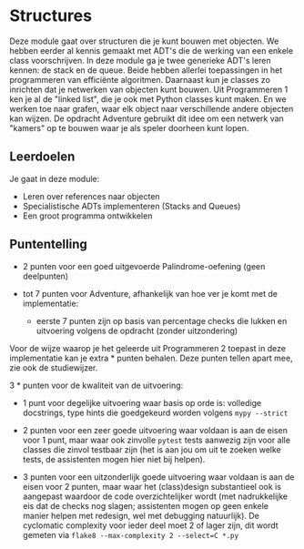 # Structures

Deze module gaat over structuren die je kunt bouwen met objecten. We hebben eerder al kennis gemaakt met ADT's die de werking van een enkele class voorschrijven. In deze module ga je twee generieke ADT's leren kennen: de stack en de queue. Beide hebben allerlei toepassingen in het programmeren van efficiënte algoritmen. Daarnaast kun je classes zo inrichten dat je netwerken van objecten kunt bouwen. Uit Programmeren 1 ken je al de "linked list", die je ook met Python classes kunt maken. En we werken toe naar grafen, waar elk object naar verschillende andere objecten kan wijzen. De opdracht Adventure gebruikt dit idee om een netwerk van "kamers" op te bouwen waar je als speler doorheen kunt lopen.

## Leerdoelen

Je gaat in deze module:

- Leren over references naar objecten
- Specialistische ADTs implementeren (Stacks and Queues)
- Een groot programma ontwikkelen

## Puntentelling

- 2 punten voor een goed uitgevoerde Palindrome-oefening (geen deelpunten)

- tot 7 punten voor Adventure, afhankelijk van hoe ver je komt met de implementatie:
    - eerste 7 punten zijn op basis van percentage checks die lukken en uitvoering volgens de opdracht (zonder uitzondering)

Voor de wijze waarop je het geleerde uit Programmeren 2 toepast in deze implementatie kan je extra * punten behalen. Deze punten tellen apart mee, zie ook de studiewijzer. 

3 * punten voor de kwaliteit van de uitvoering:

- 1 punt voor degelijke uitvoering waar basis op orde is: volledige docstrings, type hints die goedgekeurd worden volgens `mypy --strict`

- 2 punten voor een zeer goede uitvoering waar voldaan is aan de eisen voor 1 punt, maar waar ook zinvolle `pytest` tests aanwezig zijn voor alle classes die zinvol testbaar zijn (het is aan jou om uit te zoeken welke tests, de assistenten mogen hier niet bij helpen).

- 3 punten voor een uitzonderlijk goede uitvoering waar voldaan is aan de eisen voor 2 punten, maar waar het (class)design substantieel ook is aangepast waardoor de code overzichtelijker wordt (met nadrukkelijke eis dat de checks nog slagen; assistenten mogen op geen enkele manier helpen met redesign, wel met debugging natuurlijk). De cyclomatic complexity voor ieder deel moet 2 of lager zijn, dit wordt gemeten via `flake8 --max-complexity 2 --select=C *.py`
